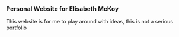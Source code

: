 ### Personal Website for Elisabeth McKoy

This website is for me to play around with ideas, this is not a serious portfolio